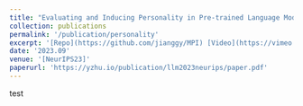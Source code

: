 ```yaml
---
title: "Evaluating and Inducing Personality in Pre-trained Language Models"
collection: publications
permalink: '/publication/personality'
excerpt: '[Repo](https://github.com/jianggy/MPI) [Video](https://vimeo.com/892280427)'
date: '2023.09' 
venue: '[NeurIPS23]'
paperurl: 'https://yzhu.io/publication/llm2023neurips/paper.pdf'
---
```


test